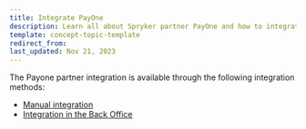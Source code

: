 ```yaml
---
title: Integrate PayOne
description: Learn all about Spryker partner PayOne and how to integrate PayOne in to your Spryker project.
template: concept-topic-template
redirect_from:
last_updated: Nov 21, 2023
---
```


The Payone partner integration is available through the following integration methods:

- [Manual integration](/docs/pbc/all/payment-service-provider/{{page.version}}/base-shop/third-party-integrations/payone/manual-integration/integrate-payone.html)
- [Integration in the Back Office](/docs/pbc/all/payment-service-provider/{{page.version}}/base-shop/third-party-integrations/payone/app-composition-platform-integration/payone-acp-app.html)
